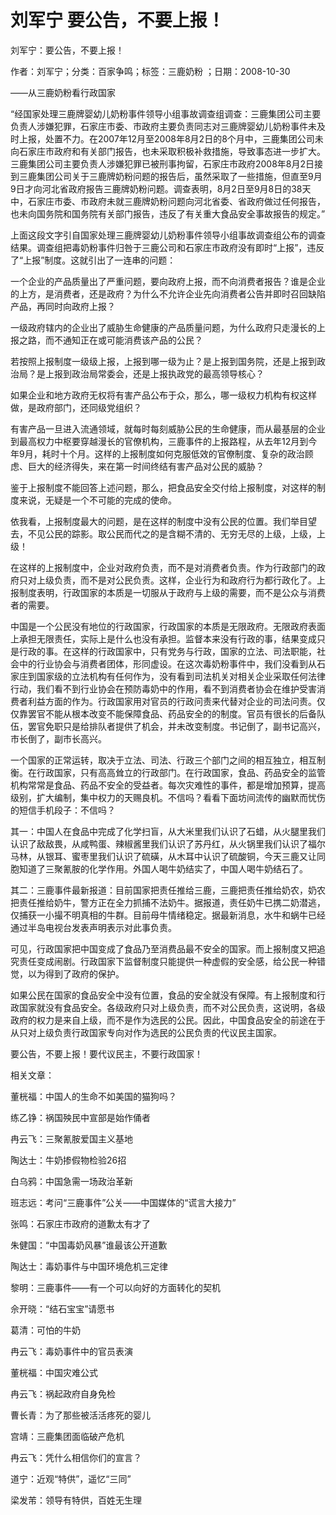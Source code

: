 # 刘军宁  要公告，不要上报！  
  
刘军宁：要公告，不要上报！  
作者：刘军宁；分类：百家争鸣；标签：三鹿奶粉 ；日期：2008-10-30  
——从三鹿奶粉看行政国家  
“经国家处理三鹿牌婴幼儿奶粉事件领导小组事故调查组调查：三鹿集团公司主要负责人涉嫌犯罪，石家庄市委、市政府主要负责同志对三鹿牌婴幼儿奶粉事件未及时上报，处置不力。在2007年12月至2008年8月2日的8个月中，三鹿集团公司未向石家庄市政府和有关部门报告，也未采取积极补救措施，导致事态进一步扩大。三鹿集团公司主要负责人涉嫌犯罪已被刑事拘留，石家庄市政府2008年8月2日接到三鹿集团公司关于三鹿牌奶粉问题的报告后，虽然采取了一些措施，但直至9月9日才向河北省政府报告三鹿牌奶粉问题。调查表明，8月2日至9月8日的38天中，石家庄市委、市政府未就三鹿牌奶粉问题向河北省委、省政府做过任何报告，也未向国务院和国务院有关部门报告，违反了有关重大食品安全事故报告的规定。”  
上面这段文字引自国家处理三鹿牌婴幼儿奶粉事件领导小组事故调查组公布的调查结果。调查组把毒奶粉事件归咎于三鹿公司和石家庄市政府没有即时“上报”，违反了“上报”制度。这就引出了一连串的问题：  
一个企业的产品质量出了严重问题，要向政府上报，而不向消费者报告？谁是企业的上方，是消费者，还是政府？为什么不允许企业先向消费者公告并即时召回缺陷产品，再同时向政府上报？  
一级政府辖内的企业出了威胁生命健康的产品质量问题，为什么政府只走漫长的上报之路，而不通知正在或可能消费该产品的公民？  
若按照上报制度一级级上报，上报到哪一级为止？是上报到国务院，还是上报到政治局？是上报到政治局常委会，还是上报执政党的最高领导核心？  
如果企业和地方政府无权将有害产品公布于众，那么，哪一级权力机构有权这样做，是政府部门，还同级党组织？  
有害产品一旦进入流通领域，就每时每刻威胁公民的生命健康，而从最基层的企业到最高权力中枢要穿越漫长的官僚机构，三鹿事件的上报路程，从去年12月到今年9月，耗时十个月。这样的上报制度如何克服低效的官僚制度、复杂的政治顾虑、巨大的经济得失，来在第一时间终结有害产品对公民的威胁？  
鉴于上报制度不能回答上述问题，那么，把食品安全交付给上报制度，对这样的制度来说，无疑是一个不可能的完成的使命。  
依我看，上报制度最大的问题，是在这样的制度中没有公民的位置。我们举目望去，不见公民的踪影。取公民而代之的是含糊不清的、无穷无尽的上级，上级，上级！  
在这样的上报制度中，企业对政府负责，而不是对消费者负责。作为行政部门的政府只对上级负责，而不是对公民负责。这样，企业行为和政府行为都行政化了。上报制度表明，行政国家的本质是一切服从于政府与上级的需要，而不是公众与消费者的需要。  
中国是一个公民没有地位的行政国家，行政国家的本质是无限政府。无限政府表面上承担无限责任，实际上是什么也没有承担。监督本来没有行政的事，结果变成只是行政的事。在这样的行政国家中，只有党务与行政，国家的立法、司法职能，社会中的行业协会与消费者团体，形同虚设。在这次毒奶粉事件中，我们没看到从石家庄到国家级的立法机构有任何作为，没有看到司法机关对相关企业采取任何法律行动，我们看不到行业协会在预防毒奶中的作用，看不到消费者协会在维护受害消费者利益方面的作为。行政国家用对官员的行政问责来代替对企业的司法问责。仅仅靠罢官不能从根本改变不能保障食品、药品安全的的制度。官员有很长的后备队伍，罢官免职只是给排队者提供了机会，并未改变制度。书记倒了，副书记高兴，市长倒了，副市长高兴。  
一个国家的正常运转，取决于立法、司法、行政三个部门之间的相互独立，相互制衡。在行政国家，只有高高耸立的行政部门。在行政国家，食品、药品安全的监管机构常常是食品、药品不安全的受益者。每次灾难性的事件，都是增加预算，提高级别，扩大编制，集中权力的天赐良机。不信吗？看看下面坊间流传的幽默而忧伤的短信手机段子：不信吗？  
其一：中国人在食品中完成了化学扫盲，从大米里我们认识了石蜡，从火腿里我们认识了敌敌畏，从咸鸭蛋、辣椒酱里我们认识了苏丹红，从火锅里我们认识了福尔马林，从银耳、蜜枣里我们认识了硫磺，从木耳中认识了硫酸铜，今天三鹿又让同胞知道了三聚氰胺的化学作用。外国人喝牛奶结实了，中国人喝牛奶结石了。  
其二：三鹿事件最新报道：目前国家把责任推给三鹿，三鹿把责任推给奶农，奶农把责任推给奶牛，警方正在全力抓捕不法奶牛。据报道，责任奶牛已携二奶潜逃，仅捕获一小撮不明真相的牛群。目前母牛情绪稳定。据最新消息，水牛和蜗牛已经通过半岛电视台发表声明表示对此事负责。  
可见，行政国家把中国变成了食品乃至消费品最不安全的国家。而上报制度又把追究责任变成闹剧。行政国家下监督制度只能提供一种虚假的安全感，给公民一种错觉，以为得到了政府的保护。  
如果公民在国家的食品安全中没有位置，食品的安全就没有保障。有上报制度和行政国家就没有食品安全。各级政府只对上级负责，而不对公民负责，这说明，各级政府的权力是来自上级，而不是作为选民的公民。因此，中国食品安全的前途在于从只对上级负责行政国家专向对作为选民的公民负责的代议民主国家。  
要公告，不要上报！要代议民主，不要行政国家！  
  
相关文章：  
董桄福：中国人的生命不如美国的猫狗吗？  
练乙铮：祸国殃民中宣部是始作俑者  
冉云飞：三聚氰胺爱国主义基地  
陶达士：牛奶掺假物检验26招  
白乌鸦：中国急需一场政治革新  
班志远：考问“三鹿事件”公关——中国媒体的“谎言大接力”  
张鸣：石家庄市政府的道歉太有才了  
朱健国：“中国毒奶风暴”谁最该公开道歉  
陶达士：毒奶事件与中国环境危机三定律  
黎明：三鹿事件——有一个可以向好的方面转化的契机  
佘开晓：“结石宝宝”请愿书  
葛清：可怕的牛奶  
冉云飞：毒奶事件中的官员表演  
董桄福：中国灾难公式  
冉云飞：祸起政府自身免检  
曹长青：为了那些被活活疼死的婴儿  
宫靖：三鹿集团面临破产危机  
冉云飞：凭什么相信你们的宣言？  
道宁：近观“特供”，遥忆“三同”  
梁发芾：领导有特供，百姓无生理